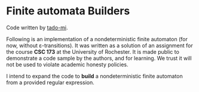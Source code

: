 # Finite automata Builders

Code written by [tado-mi](github.com/tado-mi).

Following is an implementation of a nondeterministic finite automaton (for now, without ε-transitions). It was written as a solution of an assignment for the course **CSC 173** at the University of Rochester. It is made public to demonstrate a code sample by the authors, and for learning. We trust it will not be used to violate academic honesty policies.

I intend to expand the code to **build** a nondeterministic finite automaton from a provided regular expression.
